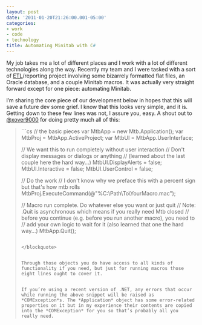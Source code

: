 ```yaml
---
layout: post
date: '2011-01-20T21:26:00.001-05:00'
categories:
- work
- code
- technology
title: Automating Minitab with C#
---
```



My job takes me a lot of different places and I work with a lot of different technologies along the way. Recently my team and I were tasked with a sort of [ETL](http://en.wikipedia.org/wiki/Extract,_transform,_load")/reporting project involving some bizarrely formatted flat files, an Oracle database, and a couple Minitab macros. It was actually very straight forward except for one piece: automating Minitab.

I’m sharing the core piece of our development below in hopes that this will save a future dev some grief. I know that this looks very simple, and it is. Getting down to these few lines was not, I assure you, easy. A shout out to [@xover9000](http://www.twitter.com/xover9000") for doing pretty much all of this:
<blockquote>   
```cs
// the basic pieces
var MtbApp = new Mtb.Application();
var MtbProj = MtbApp.ActiveProject;
var MtbUI = MtbApp.UserInterface;

// We want this to run completely without user interaction
// Don't display messages or dialogs or anything
// (learned about the last couple here the hard way...)
MtbUI.DisplayAlerts = false;
MtbUI.Interactive = false;
MtbUI.UserControl = false; 

// Do the work
// I don't know why we preface this with a percent sign but that's how mtb rolls
MtbProj.ExecuteCommand(@"%C:\Path\To\YourMacro.mac");

// Macro run complete. Do whatever else you want or just quit
// Note: .Quit is asynchronous which means if you really need Mtb closed
// before you continue (e.g. before you run another macro), you need to 
// add your own logic to wait for it (also learned that one the hard way...)
MtbApp.Quit();
```

</blockquote>


Through those objects you do have access to all kinds of functionality if you need, but just for running macros those eight lines ought to cover it.


If you’re using a recent version of .NET, any errors that occur while running the above snippet will be raised as *COMException*s. The *Application* object has some error-related properties on it but in my experience their contents are copied into the *COMException* for you so that’s probably all you really need.